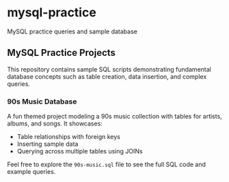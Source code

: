 # mysql-practice
MySQL practice queries and sample database

## MySQL Practice Projects

This repository contains sample SQL scripts demonstrating fundamental database concepts such as table creation, data insertion, and complex queries.

### 90s Music Database

A fun themed project modeling a 90s music collection with tables for artists, albums, and songs. It showcases:

- Table relationships with foreign keys  
- Inserting sample data  
- Querying across multiple tables using JOINs  

Feel free to explore the `90s-music.sql` file to see the full SQL code and example queries.
